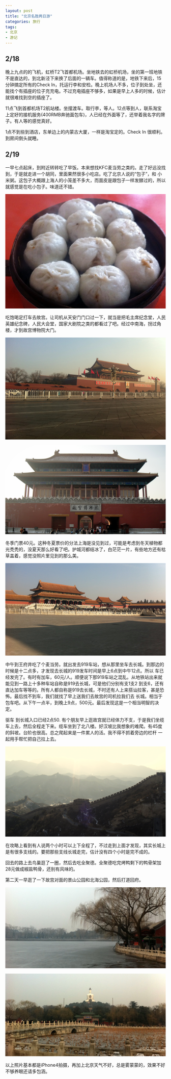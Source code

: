 ```yaml
---
layout: post
title: "北京名胜两日游"
categories: 旅行
tags:
- 北京
- 游记
---
```

## 2/18

晚上九点的的飞机，虹桥T2飞首都机场。坐地铁去的虹桥机场，坐的第一班地铁不是直达的，到北新泾下来换了后面的一辆车。值得称道的是，地铁下来后，15 分钟搞定所有的Check  In，托运行李和安检。晚上机场人不多，位子到处坐，还能找个有插座的位子充充电。不过充电插座不够多，如果是早上人多的时候，估计就很难找到空的插座了。

11点飞到首都机场T2航站楼。坐摆渡车。取行李，等人。12点等到人，联系淘宝上定好的接机服务(400RMB奔驰面包车)，人已经在外面等了，还举着我名字的牌子。有人等的感觉真好。

1点不到些到酒店，东单边上的内蒙古大厦，一样是淘宝定的。Check In 很顺利。到房间倒头就睡。

## 2/19

一早七点起床，到附近转转吃了早饭。本来想找KFC麦当劳之类的。走了好远没找到，于是就走进一个胡同，里面果然很多小吃店。吃了北京人说的“包子”，和 小米粥。这包子大概跟上海人的小笼差不多大，而面皮是跟包子一样发酵过的，所以就感觉是在吃小包子。味道还不错。

![](/images/beijing_baozi.png "beijing_baozi")

吃饱喝足打车去故宫。让司机从天安门门口过一下，就当是把毛主席纪念堂，人民英雄纪念碑，人民大会堂，国家大剧院之类的都看过了吧。经过中南海，拐过角楼，才到故宫博物院大门。

![](/images/beijing_tiananmen.png "beijing_tiananmen")

![](/images/beijing_gugong.png "beijing_gugong")

冬季门票40元。这种冬夏票价的分法上海是没见到过，可能是考虑到冬天植物都光秃秃的，没夏天那么好看了吧。护城河都结冰了，白茫茫一片，有些地方还有枯草盖着，感觉没照片里见到的那么美。

![](/images/beijing_gugonginside.png "beijing_gugonginside")

中午到王府井吃了个麦当劳。就出发去919车站，想从那里坐车去长城。到那边的时候是十二点多，才发现去长城的919发车时间是早上6点到中午12点。所以 车已经发完了。有时有加车，60元/人。顺便说下那919车站之混乱。从地铁站出来就能见到一路上十多种车站自称是919去长城，可是他们分别有支1支2 到支6，还有直达加车等等的。所有人都自称是919去长城，不时还有人上来搭讪拉客，甚是恐怖。最后找不到车，我们就找了早上送我们去故宫的司机拉我们去 长城。相当于包车吧。从下午一点半，到晚上9点，500元。最后发现这是一个相当明智的决定。

驱车 到长城入口已经2点50.  有个朋友早上逛故宫就已经体力不支，于是我们坐缆车上去，然后全程走下来。缆车坐到了北八楼。好汉坡比我想象的难爬。有45度的斜坡。台阶也很高。总之爬起来是一件累人的活。我不得不抓着旁边的栏杆 一起用手帮忙把自己拉上去。

![](/images/beijing_gw.png "beijing_gw")

在攻略上看到有人说两个小时可以上下全程了，不过走到上面才发现，其实长城上是有很多支线的。要把那些支线长城走完，估计没有四个小时是完不成的。

回去的路上去鸟巢逛了一圈，然后去吃全聚德。全聚德吃完烤鸭剩下的鸭骨架加28元做成椒盐鸭骨，还别有风味的。


第二天一早逛了一下故宫对面的景山公园和北海公园，然后打道回府。

![](/images/beijing_beihai.png "beijing_beihai")

![](/images/beijing_baita.png "beijing_baita")

以上照片基本都是iPhone4拍摄，再加上北京天气不好，总是雾蒙蒙的，效果不好不够养眼还请多包涵。

